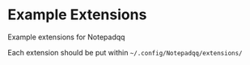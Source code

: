 # Example Extensions
Example extensions for Notepadqq

Each extension should be put within `~/.config/Notepadqq/extensions/`
